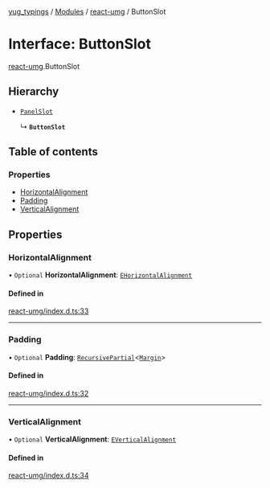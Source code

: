 [yug_typings](../README.md) / [Modules](../modules.md) / [react-umg](../modules/react_umg.md) / ButtonSlot

# Interface: ButtonSlot

[react-umg](../modules/react_umg.md).ButtonSlot

## Hierarchy

- [`PanelSlot`](react_umg.PanelSlot.md)

  ↳ **`ButtonSlot`**

## Table of contents

### Properties

- [HorizontalAlignment](react_umg.ButtonSlot.md#horizontalalignment)
- [Padding](react_umg.ButtonSlot.md#padding)
- [VerticalAlignment](react_umg.ButtonSlot.md#verticalalignment)

## Properties

### HorizontalAlignment

• `Optional` **HorizontalAlignment**: [`EHorizontalAlignment`](../enums/ue_ue.EHorizontalAlignment.md)

#### Defined in

[react-umg/index.d.ts:33](https://github.com/YugMetaverse/yug_typings/blob/25cad34/react-umg/index.d.ts#L33)

___

### Padding

• `Optional` **Padding**: [`RecursivePartial`](../modules/react_umg.md#recursivepartial)<[`Margin`](../classes/ue_ue.Margin.md)\>

#### Defined in

[react-umg/index.d.ts:32](https://github.com/YugMetaverse/yug_typings/blob/25cad34/react-umg/index.d.ts#L32)

___

### VerticalAlignment

• `Optional` **VerticalAlignment**: [`EVerticalAlignment`](../enums/ue_ue.EVerticalAlignment.md)

#### Defined in

[react-umg/index.d.ts:34](https://github.com/YugMetaverse/yug_typings/blob/25cad34/react-umg/index.d.ts#L34)
